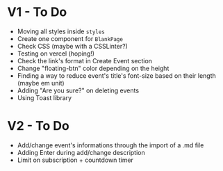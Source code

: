 # V1 - To Do

- Moving all styles inside `styles`
- Create one component for `BlankPage`
- Check CSS (maybe with a CSSLinter?)
- Testing on vercel (hoping!)
- Check the link's format in Create Event section
- Change "floating-btn" color depending on the height
- Finding a way to reduce event's title's font-size based on their length (maybe em unit)
- Adding "Are you sure?" on deleting events
- Using Toast library

# V2 - To Do

- Add/change event's informations through the import of a .md file
- Adding Enter during add/change description
- Limit on subscription + countdown timer
